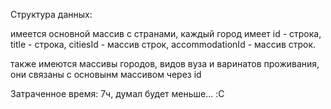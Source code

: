 Структура данных:

имеется основной массив с странами, каждый город имеет id - строка, title - строка, citiesId - массив строк,  accommodationId - массив строк.

также имеются массивы городов, видов вуза и варинатов проживания, они связаны с основынм массивом через id

Затраченное время: 7ч, думал будет меньше... :C 